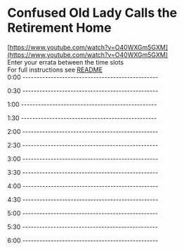 # Confused Old Lady Calls the Retirement Home

[https://www.youtube.com/watch?v=O40WXGm5GXM](https://www.youtube.com/watch?v=O40WXGm5GXM)  
Enter your errata between the time slots  
For full instructions see [README](../../..#readme)  
0:00 ------------------------------------------------  




0:30 ------------------------------------------------  




1:00 ------------------------------------------------  




1:30 ------------------------------------------------  




2:00 ------------------------------------------------  




2:30 ------------------------------------------------  




3:00 ------------------------------------------------  




3:30 ------------------------------------------------  




4:00 ------------------------------------------------  




4:30 ------------------------------------------------  




5:00 ------------------------------------------------  




5:30 ------------------------------------------------  




6:00 ------------------------------------------------  




